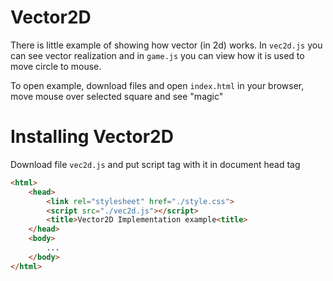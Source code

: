 # Vector2D
There is little example of showing how vector (in 2d) works.
In `vec2d.js` you can see vector realization and in `game.js` you can view how it is used to move circle to mouse.

To open example, download files and open `index.html` in your browser, move mouse over selected square and see "magic"

# Installing Vector2D
Download file `vec2d.js` and put script tag with it in document head tag
```html
<html>
    <head>
        <link rel="stylesheet" href="./style.css">
        <script src="./vec2d.js"></script>
        <title>Vector2D Implementation example<title>
    </head>
    <body>
        ...
    </body>
</html>
```